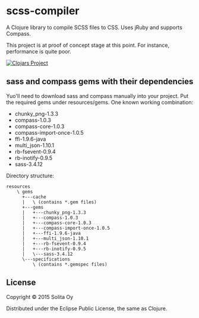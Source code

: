 # scss-compiler

A Clojure library to compile SCSS files to CSS. Uses jRuby and supports Compass.

This project is at proof of concept stage at this point. For instance, performance is quite poor.

[![Clojars Project](http://clojars.org/lupapiste/scss-compiler/latest-version.svg)](http://clojars.org/lupapiste/scss-compiler)

## sass and compass gems with their dependencies

Yuo'll need to download sass and compass manually into your project.
Put the required gems under resources/gems. One known working combination:

* chunky_png-1.3.3
* compass-1.0.3
* compass-core-1.0.3
* compass-import-once-1.0.5
* ffi-1.9.6-java
* multi_json-1.10.1
* rb-fsevent-0.9.4
* rb-inotify-0.9.5
* sass-3.4.12

Directory structure:

    resources
        \ gems
          +---cache
          |   \ (contains *.gem files)
          +---gems
          |   +---chunky_png-1.3.3
          |   +---compass-1.0.3
          |   +---compass-core-1.0.3
          |   +---compass-import-once-1.0.5
          |   +---ffi-1.9.6-java
          |   +---multi_json-1.10.1
          |   +---rb-fsevent-0.9.4
          |   +---rb-inotify-0.9.5
          |   \---sass-3.4.12
          \---specifications
              \ (contains *.gemspec files)


## License

Copyright © 2015 Solita Oy

Distributed under the Eclipse Public License, the same as Clojure.
